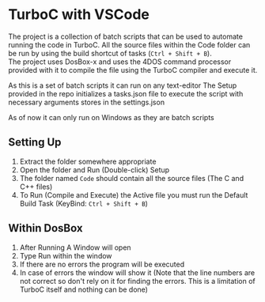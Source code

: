 # TurboC with VSCode
The project is a collection of batch scripts that can be used to automate running the code in TurboC. All the source files within the Code folder can be run by using the build shortcut of tasks (`Ctrl + Shift + B`).  
The project uses DosBox-x and uses the 4DOS command processor provided with it to compile the file using the TurboC compiler and execute it.

As this is a set of batch scripts it can run on any text-editor
The Setup provided in the repo initializes a tasks.json file to execute the script with necessary arguments stores in the settings.json

As of now it can only run on Windows as they are batch scripts

## Setting Up
1. Extract the folder somewhere appropriate
2. Open the folder and Run (Double-click) Setup
3. The folder named `Code` should contain all the source files (The C and C++ files)
4. To Run (Compile and Execute) the Active file you must run the Default Build Task (KeyBind: `Ctrl + Shift + B`)

## Within DosBox
1. After Running A Window will open
2. Type Run within the window
3. If there are no errors the program will be executed
4. In case of errors the window will show it (Note that the line numbers are not correct so don't rely on it for finding the errors. This is a limitation of TurboC itself and nothing can be done)